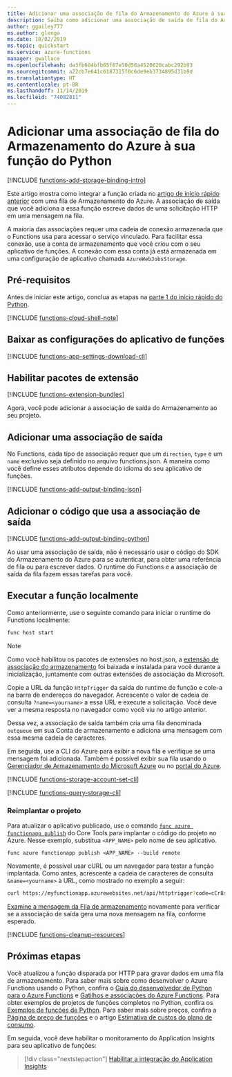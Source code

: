 ```yaml
---
title: Adicionar uma associação de fila do Armazenamento do Azure à sua função do Python
description: Saiba como adicionar uma associação de saída de fila do Armazenamento do Azure à sua função do Python.
author: ggailey777
ms.author: glenga
ms.date: 10/02/2019
ms.topic: quickstart
ms.service: azure-functions
manager: gwallace
ms.openlocfilehash: da3fb604bfb65f67e50d56a4520620cabc292b93
ms.sourcegitcommit: a22cb7e641c6187315f0c6de9eb3734895d31b9d
ms.translationtype: HT
ms.contentlocale: pt-BR
ms.lasthandoff: 11/14/2019
ms.locfileid: "74082811"
---
```

# <a name="add-an-azure-storage-queue-binding-to-your-python-function"></a>Adicionar uma associação de fila do Armazenamento do Azure à sua função do Python

[!INCLUDE [functions-add-storage-binding-intro](../../includes/functions-add-storage-binding-intro.md)]

Este artigo mostra como integrar a função criada no [artigo de início rápido anterior](functions-create-first-function-python.md) com uma fila de Armazenamento do Azure. A associação de saída que você adiciona a essa função escreve dados de uma solicitação HTTP em uma mensagem na fila.

A maioria das associações requer uma cadeia de conexão armazenada que o Functions usa para acessar o serviço vinculado. Para facilitar essa conexão, use a conta de armazenamento que você criou com o seu aplicativo de funções. A conexão com essa conta já está armazenada em uma configuração de aplicativo chamada `AzureWebJobsStorage`.  

## <a name="prerequisites"></a>Pré-requisitos

Antes de iniciar este artigo, conclua as etapas na [parte 1 do início rápido do Python](functions-create-first-function-python.md).

[!INCLUDE [functions-cloud-shell-note](../../includes/functions-cloud-shell-note.md)]

## <a name="download-the-function-app-settings"></a>Baixar as configurações do aplicativo de funções

[!INCLUDE [functions-app-settings-download-cli](../../includes/functions-app-settings-download-local-cli.md)]

## <a name="enable-extension-bundles"></a>Habilitar pacotes de extensão

[!INCLUDE [functions-extension-bundles](../../includes/functions-extension-bundles.md)]

Agora, você pode adicionar a associação de saída do Armazenamento ao seu projeto.

## <a name="add-an-output-binding"></a>Adicionar uma associação de saída

No Functions, cada tipo de associação requer que um `direction`, `type` e um `name` exclusivo seja definido no arquivo functions.json. A maneira como você define esses atributos depende do idioma do seu aplicativo de funções.

[!INCLUDE [functions-add-output-binding-json](../../includes/functions-add-output-binding-json.md)]

## <a name="add-code-that-uses-the-output-binding"></a>Adicionar o código que usa a associação de saída

[!INCLUDE [functions-add-output-binding-python](../../includes/functions-add-output-binding-python.md)]

Ao usar uma associação de saída, não é necessário usar o código do SDK do Armazenamento do Azure para se autenticar, para obter uma referência de fila ou para escrever dados. O runtime do Functions e a associação de saída da fila fazem essas tarefas para você.

## <a name="run-the-function-locally"></a>Executar a função localmente

Como anteriormente, use o seguinte comando para iniciar o runtime do Functions localmente:

```bash
func host start
```

> [!NOTE]  
> Como você habilitou os pacotes de extensões no host.json, a [extensão de associação do armazenamento](functions-bindings-storage-blob.md#packages---functions-2x) foi baixada e instalada para você durante a inicialização, juntamente com outras extensões de associação da Microsoft.

Copie a URL da função `HttpTrigger` da saída do runtime de função e cole-a na barra de endereços do navegador. Acrescente o valor de cadeia de consulta `?name=<yourname>` a essa URL e execute a solicitação. Você deve ver a mesma resposta no navegador como você viu no artigo anterior.

Dessa vez, a associação de saída também cria uma fila denominada `outqueue` em sua Conta de armazenamento e adiciona uma mensagem com essa mesma cadeia de caracteres.

Em seguida, use a CLI do Azure para exibir a nova fila e verifique se uma mensagem foi adicionada. Também é possível exibir sua fila usando o [Gerenciador de Armazenamento do Microsoft Azure][Azure Storage Explorer] ou no [portal do Azure](https://portal.azure.com).

[!INCLUDE [functions-storage-account-set-cli](../../includes/functions-storage-account-set-cli.md)]

[!INCLUDE [functions-query-storage-cli](../../includes/functions-query-storage-cli.md)]

### <a name="redeploy-the-project"></a>Reimplantar o projeto 

Para atualizar o aplicativo publicado, use o comando [`func azure functionapp publish`](functions-run-local.md#project-file-deployment) do Core Tools para implantar o código do projeto no Azure. Nesse exemplo, substitua `<APP_NAME>` pelo nome de seu aplicativo.

```command
func azure functionapp publish <APP_NAME> --build remote
```

Novamente, é possível usar cURL ou um navegador para testar a função implantada. Como antes, acrescente a cadeia de caracteres de consulta `&name=<yourname>` à URL, como mostrado no exemplo a seguir:

```bash
curl https://myfunctionapp.azurewebsites.net/api/httptrigger?code=cCr8sAxfBiow548FBDLS1....&name=<yourname>
```

[Examine a mensagem da Fila de armazenamento](#query-the-storage-queue) novamente para verificar se a associação de saída gera uma nova mensagem na fila, conforme esperado.

[!INCLUDE [functions-cleanup-resources](../../includes/functions-cleanup-resources.md)]

## <a name="next-steps"></a>Próximas etapas

Você atualizou a função disparada por HTTP para gravar dados em uma fila de armazenamento. Para saber mais sobre como desenvolver o Azure Functions usando o Python, confira o [Guia do desenvolvedor de Python para o Azure Functions](functions-reference-python.md) e [Gatilhos e associações do Azure Functions](functions-triggers-bindings.md). Para obter exemplos de projetos de funções completos no Python, confira os [Exemplos de funções de Python](/samples/browse/?products=azure-functions&languages=python). Para saber mais sobre preços, confira a [Página de preço de funções](https://azure.microsoft.com/pricing/details/functions/) e o artigo [Estimativa de custos do plano de consumo](functions-consumption-costs.md).

Em seguida, você deve habilitar o monitoramento do Application Insights para seu aplicativo de funções:

> [!div class="nextstepaction"]
> [Habilitar a integração do Application Insights](functions-monitoring.md#manually-connect-an-app-insights-resource)

[Azure Storage Explorer]: https://storageexplorer.com/